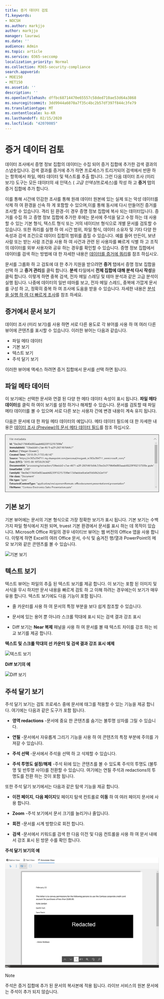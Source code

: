 ```yaml
---
title: 증거 데이터 검토
f1.keywords:
- NOCSH
ms.author: markjjo
author: markjjo
manager: laurawi
ms.date: ''
audience: Admin
ms.topic: article
ms.service: O365-seccomp
localization_priority: Normal
ms.collection: M365-security-compliance
search.appverid:
- MOE150
- MET150
ms.assetid: ''
description: ''
ms.openlocfilehash: dffbc68714470e65557c58ded710ae53d64a3868
ms.sourcegitcommit: 3dd9944a6070a7f35c4bc2b57df397f844c3fe79
ms.translationtype: MT
ms.contentlocale: ko-KR
ms.lasthandoff: 02/15/2020
ms.locfileid: "42070085"
---
```

# <a name="review-the-data-in-evidence"></a>증거 데이터 검토

데이터 조사에서 증명 정보 집합의 데이터는 수집 되어 증거 집합에 추가한 검색 결과의 스냅숏입니다. 검색 결과를 증거에 추가 하면 프로세스가 트리거되어 검색에서 반환 하는 항목에서 파일, 메타 데이터 및 텍스트를 추출 합니다. 그런 다음 데이터 조사 (미리 보기) 도구는 모든 데이터의 새 인덱스 ( *고급 인덱싱*프로세스)를 작성 하 고 **증거** 탭의 증거 집합에 추가 합니다. 

이를 통해 시간에 민감한 조사를 통해 원래 데이터 원본에 있는 실제 또는 악성 데이터를 삭제 하 여 환경을 신속 하 게 포함할 수 있으며,이를 통해 동시에 다시 만들어진 증거를 조사할 수 있습니다. 격리 된 환경-이 경우 증명 정보 집합에 복사 되는 데이터입니다. 증거를 수집 하 고 증명 정보 집합에 추가한 후에는 문서에 주석을 달고 수정 하는 데 사용할 수 있는 기본 형식, 텍스트 형식 또는 거의 네이티브 형식으로 개별 문서를 검토할 수 있습니다. 또한 쿼리를 실행 하 여 시간 범위, 파일 형식, 데이터 소유자 및 기타 다양 한 속성과 검색 조건으로 데이터 집합의 범위를 좁힐 수 있습니다. 예를 들어 만든이, 보낸 사람 또는 받는 사람 조건을 사용 하 여 사건과 관련 된 사용자를 빠르게 식별 하 고 조직의 데이터를 외부 사용자와 공유 하는 경우를 확인할 수 있습니다. 증명 정보 집합에서 데이터를 검색 하는 방법에 대 한 자세한 내용은 [데이터를 증거에 쿼리](evidence-query.md)를 참조 하십시오.

문서를 그룹화 하 고 검토에 대 한 추가 지원을 받으려면 **증거** 탭에서 증명 정보 집합을 선택 하 고 **증거 관리**를 클릭 합니다. **분석** 타일에서 **전체 집합에 대해 분석 다시 작성**을 클릭 합니다. 이렇게 하면 중복 검색, 전자 메일 스레딩 및 테마 분석과 같은 고급 분석이 실행 됩니다. 나중에 데이터의 일반 테마를 보고, 전자 메일 스레드, 중복에 가깝게 문서를 구성 하 고, 정확히 중복 하 여 조사에 도움을 받을 수 있습니다. 자세한 내용은 [분석을 실행 하 여 더 빠르게 조사](run-analytics-to-investigate-faster.md)를 참조 하세요.

## <a name="view-documents-in-evidence"></a>증거에서 문서 보기

데이터 조사 (미리 보기)를 사용 하면 서로 다른 용도로 각 뷰어를 사용 하 여 여러 다른 뷰어에 콘텐츠를 표시할 수 있습니다. 이러한 뷰어는 다음과 같습니다.

- 파일 메타 데이터
- 기본 보기
- 텍스트 보기
- 주석 달기 보기

이러한 뷰어에 액세스 하려면 증거 집합에서 문서를 선택 하면 됩니다.

## <a name="file-metadata"></a>파일 메타 데이터

이 보기에는 선택한 문서와 연결 된 다양 한 메타 데이터 속성이 표시 됩니다. **파일 메타 데이터**를 클릭 하 여이 보기를 설정 하거나 해제할 수 있습니다. 문서를 검토할 때 파일 메타 데이터를 볼 수 있으며 서로 다른 보는 사용자 간에 변경 내용이 계속 유지 됩니다.

다음은 문서에 대 한 파일 메타 데이터의 예입니다. 메타 데이터 필드에 대 한 자세한 내용은 [데이터 조사 (Preview)의 문서 메타 데이터 필드](document-metadata-fields.md)를 참조 하십시오.

![파일 메타 데이터 패널](../media/Reviewimage2.png)

## <a name="native-view"></a>기본 보기

기본 뷰어에는 문서의 기본 형식으로 가장 정확한 보기가 표시 됩니다. 기본 보기는 수백 가지 파일 형식에서 지원 되며, truest 기본 환경에서 문서를 표시 하는 데 목적이 있습니다. Microsoft Office 파일의 경우 네이티브 뷰어는 웹 버전의 Office 앱을 사용 합니다. 이렇게 하면 Excel의 여러 Office 문서, 수식 및 숨겨진 행/열과 PowerPoint의 메모 보기와 같은 콘텐츠를 볼 수 있습니다.

![기본 보기
](../media/Reviewimage3.png)

## <a name="text-view"></a>텍스트 보기

텍스트 뷰어는 파일의 추출 된 텍스트 보기를 제공 합니다. 이 보기는 포함 된 이미지 및 서식을 무시 하지만 문서 내용을 빠르게 검토 하 고 이해 하려는 경우에는이 보기가 매우 유용 합니다. 텍스트 보기에도 다음 기능이 포함 됩니다.

  - 줄 카운터를 사용 하 여 문서의 특정 부분을 보다 쉽게 참조할 수 있습니다.

  - 문서에 있는 용어 뿐 아니라 스크롤 막대에 표시 되는 검색 결과 강조 표시

  - Diff 보기는 **Near 복제** 패널을 사용 하 여 문서를 볼 때 텍스트 차이를 강조 하는 비교 보기를 제공 합니다.

**텍스트 및 스크롤 막대의 선 카운터 및 검색 결과 강조 표시 예제**

![텍스트 보기
](../media/Reviewimage4.png)

**Diff 보기의 예**

![Diff 보기
](../media/Reviewimage5.png)

## <a name="annotate-view"></a>주석 달기 보기

주석 달기 보기는 검토 프로세스 중에 문서에 태그를 적용할 수 있는 기능을 제공 합니다. 여기에는 다음과 같은 도구가 포함 됩니다.

  - **영역 redactions** -문서에 중요 한 콘텐츠를 숨기는 불투명 상자를 그릴 수 있습니다.

  - **연필** -문서에서 자유롭게 그리기 기능을 사용 하 여 콘텐츠의 특정 부분에 주의를 가져갈 수 있습니다.

  - **주석 선택** -문서에서 주석을 선택 하 고 삭제할 수 있습니다.

  - **주석 투명도 설정/해제** -주석 뒤에 있는 콘텐츠를 볼 수 있도록 주석의 투명도 (불투명 및 반투명 사이)를 전환할 수 있습니다. 여기에는 연필 주석과 redactions의 투명도를 전환 하는 것이 포함 됩니다.

또한 주석 달기 보기에서는 다음과 같은 탐색 기능을 제공 합니다.

  - **이전 페이지**, **다음 페이지**및 페이지 탐색 컨트롤로 **이동** 하 여 여러 페이지 문서에 사용 합니다.

  - **Zoom** -주석 보기에서 문서 크기를 늘리거나 줄입니다.

  - **회전** -문서를 시계 방향으로 회전 합니다.

  - **검색** -문서에서 키워드를 검색 한 다음 이전 및 다음 컨트롤을 사용 하 여 문서 내에서 강조 표시 된 방문 수를 확인 합니다.

**주석 달기 보기의 예**

![주석 달기 보기](../media/Reviewimage1.png)

> [!NOTE]
> 주석은 증거 집합에 추가 된 문서의 복사본에 적용 됩니다. 라이브 서비스의 원본 문서에는 주석이 추가 되지 않습니다.
